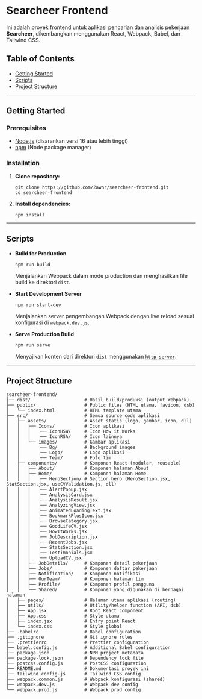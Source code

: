 # Searcheer Frontend

Ini adalah proyek frontend untuk aplikasi pencarian dan analisis pekerjaan **Searcheer**, dikembangkan menggunakan React, Webpack, Babel, dan Tailwind CSS.

## Table of Contents

- [Getting Started](#getting-started)
- [Scripts](#scripts)
- [Project Structure](#project-structure)

---

## Getting Started

### Prerequisites

- [Node.js](https://nodejs.org/) (disarankan versi 16 atau lebih tinggi)
- [npm](https://www.npmjs.com/) (Node package manager)

### Installation

1. **Clone repository:**

   ```shell
   git clone https://github.com/Zawnr/searcheer-frontend.git
   cd searcheer-frontend
   ```

2. **Install dependencies:**
   ```shell
   npm install
   ```

---

## Scripts

- **Build for Production**

  ```shell
  npm run build
  ```

  Menjalankan Webpack dalam mode production dan menghasilkan file build ke direktori `dist`.

- **Start Development Server**

  ```shell
  npm run start-dev
  ```

  Menjalankan server pengembangan Webpack dengan live reload sesuai konfigurasi di `webpack.dev.js`.

- **Serve Production Build**
  ```shell
  npm run serve
  ```
  Menyajikan konten dari direktori `dist` menggunakan [`http-server`](https://www.npmjs.com/package/http-server).

---

## Project Structure

```text
searcheer-frontend/
├── dist/                    # Hasil build/produksi (output Webpack)
├── public/                  # Public files (HTML utama, favicon, dsb)
│   └── index.html           # HTML template utama
├── src/                     # Semua source code aplikasi
│   ├── assets/              # Asset statis (logo, gambar, icon, dll)
│   │   ├── Icons/           # Icon aplikasi
│   │   │   ├── IconHSW/     # Icon How it Works
│   │   │   └── IconRSA/     # Icon lainnya
│   │   └── images/          # Gambar aplikasi
│   │       ├── Bg/          # Background images
│   │       ├── Logo/        # Logo aplikasi
│   │       └── Team/        # Foto tim
│   ├── components/          # Komponen React (modular, reusable)
│   │   ├── About/           # Komponen halaman About
│   │   ├── Home/            # Komponen halaman Home
│   │   │   ├── HeroSection/ # Section hero (HeroSection.jsx, StatSection.jsx, useCVValidation.js, dll)
│   │   │   ├── AlertPopup.jsx
│   │   │   ├── AnalysisCard.jsx
│   │   │   ├── AnalysisResult.jsx
│   │   │   ├── AnalyzingView.jsx
│   │   │   ├── AnimatedLoadingText.jsx
│   │   │   ├── BookmarkPlusIcon.jsx
│   │   │   ├── BrowseCategory.jsx
│   │   │   ├── GoodLifeCV.jsx
│   │   │   ├── HowItWorks.jsx
│   │   │   ├── JobDescription.jsx
│   │   │   ├── RecentJobs.jsx
│   │   │   ├── StatsSection.jsx
│   │   │   ├── Testimonials.jsx
│   │   │   └── UploadCV.jsx
│   │   ├── JobDetails/      # Komponen detail pekerjaan
│   │   ├── Jobs/            # Komponen daftar pekerjaan
│   │   ├── Notification/    # Komponen notifikasi
│   │   ├── OurTeam/         # Komponen halaman tim
│   │   ├── Profile/         # Komponen profil pengguna
│   │   └── Shared/          # Komponen yang digunakan di berbagai halaman
│   ├── pages/               # Halaman utama aplikasi (routing)
│   ├── utils/               # Utility/helper function (API, dsb)
│   ├── App.jsx              # Root React component
│   ├── App.css              # Style utama
│   ├── index.jsx            # Entry point React
│   └── index.css            # Style global
├── .babelrc                 # Babel configuration
├── .gitignore               # Git ignore rules
├── .prettierrc              # Prettier configuration
├── babel.config.js          # Additional Babel configuration
├── package.json             # NPM project metadata
├── package-lock.json        # Dependency lock file
├── postcss.config.js        # PostCSS configuration
├── README.md                # Dokumentasi proyek ini
├── tailwind.config.js       # Tailwind CSS config
├── webpack.common.js        # Webpack konfigurasi (shared)
├── webpack.dev.js           # Webpack dev config
└── webpack.prod.js          # Webpack prod config
```

